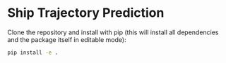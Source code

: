 # Ship Trajectory Prediction

Clone the repository and install with pip (this will install all dependencies and the package itself in editable mode):

```bash
pip install -e .
```